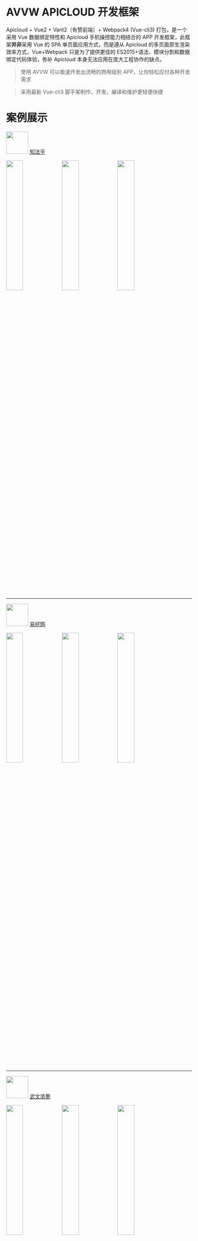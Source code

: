 # AVVW APICLOUD 开发框架

Apicloud + Vue2 + Vant2（有赞前端）+ Webpack4 (Vue-cli3) 打包，是一个采用 Vue 数据绑定特性和 Apicloud 手机操控能力相结合的 APP 开发框架，此框架**并非**采用 Vue 的 SPA 单页面应用方式，而是遵从 Apicloud 的多页面原生渲染效率方式，Vue+Webpack 只是为了提供更佳的 ES2015+语法、模块分割和数据绑定代码体验，弥补 Apicloud 本身无法应用在庞大工程协作的缺点。

> 使用 AVVW 可以极速开发出流畅的商用级别 APP，让你轻松应付各种开发需求

> 采用最新 Vue-cli3 脚手架制作，开发、编译和维护更轻便快捷

# 案例展示

<img src="https://is5-ssl.mzstatic.com/image/thumb/Purple123/v4/1f/e2/8e/1fe28e1e-f6d2-03a0-1186-0a00afcd0890/AppIcon-0-0-1x_U007emarketing-0-0-0-4-85-220.png/246x0w.png" width="60" /> [知法乎](https://apps.apple.com/cn/app/id1454196247)

<img src="https://is2-ssl.mzstatic.com/image/thumb/Purple113/v4/e1/73/3c/e1733c05-0bd8-7277-c90d-137d9c598208/pr_source.png/300x0w.png" width="30%" /><img src="https://is2-ssl.mzstatic.com/image/thumb/Purple113/v4/7d/27/78/7d27784a-7bd6-b4b8-7530-a50d9fb882d6/pr_source.png/300x0w.png" width="30%" /><img src="https://is3-ssl.mzstatic.com/image/thumb/Purple113/v4/5b/7f/b1/5b7fb1bb-a12a-c5d9-5952-8cef836dc956/pr_source.png/300x0w.png" width="30%" />

---

<img src="https://is1-ssl.mzstatic.com/image/thumb/Purple113/v4/82/78/5e/82785e42-02e3-4d50-b6be-6052042d54d2/AppIcon-0-0-1x_U007emarketing-0-0-0-4-85-220.png/246x0w.png" width="60" /> [易挖网](https://apps.apple.com/cn/app/易挖网/id1476913825)

<img src="https://is5-ssl.mzstatic.com/image/thumb/Purple123/v4/7b/8a/57/7b8a5700-cf77-6289-c9cc-938bfa2d68bb/pr_source.jpg/300x0w.jpg" width="30%" /><img src="https://is3-ssl.mzstatic.com/image/thumb/Purple123/v4/e7/e1/80/e7e18013-dc6f-9f25-1bc1-df8bcaafc3e8/pr_source.jpg/300x0w.jpg" width="30%" /><img src="https://is4-ssl.mzstatic.com/image/thumb/Purple123/v4/f5/19/27/f519270b-bc88-98d7-dc99-4ba681f81c8e/pr_source.jpg/300x0w.jpg" width="30%" />

---

<img src="https://is2-ssl.mzstatic.com/image/thumb/Purple123/v4/ad/fb/0a/adfb0a51-c267-17b7-95e7-e5aab3ec1e48/AppIcon-0-0-1x_U007emarketing-0-0-0-4-0-0-sRGB-0-0-0-GLES2_U002c0-512MB-85-220-0-0.png/246x0w.png" width="60"> [武文浓墨](https://apps.apple.com/cn/app/id1504004849)

<img src="https://is1-ssl.mzstatic.com/image/thumb/Purple123/v4/8f/1d/39/8f1d3948-7b96-b9c2-a5e6-6261fb0c35a4/pr_source.png/300x0w.png" width="30%"><img src="https://is4-ssl.mzstatic.com/image/thumb/Purple123/v4/95/12/a0/9512a082-b97e-2765-57b1-a038261a296f/pr_source.png/300x0w.png" width="30%"><img src="https://is5-ssl.mzstatic.com/image/thumb/Purple113/v4/5a/f7/1c/5af71cee-782c-4a30-edde-aa86215a0665/pr_source.png/300x0w.png" width="30%">

---

<img src="https://is3-ssl.mzstatic.com/image/thumb/Purple123/v4/56/18/67/56186704-3228-bf3f-fa3c-4fd221a61757/AppIcon-0-0-1x_U007emarketing-0-0-0-4-85-220.png/246x0w.png" width="60"> [收货地址助手](https://apps.apple.com/cn/app/id1510714935)

<img src="https://is2-ssl.mzstatic.com/image/thumb/Purple123/v4/59/0f/5b/590f5bbd-c695-ba3d-5622-f245b9522c96/pr_source.jpg/300x0w.jpg" width="30%"><img src="https://is4-ssl.mzstatic.com/image/thumb/Purple123/v4/5e/cd/c5/5ecdc562-252b-0c8b-133c-1aa8010bcb03/pr_source.jpg/300x0w.jpg" width="30%"><img src="https://is5-ssl.mzstatic.com/image/thumb/Purple113/v4/ae/d6/55/aed65554-aeb1-b4ab-016b-702026d68375/pr_source.jpg/300x0w.jpg" width="30%">

# 目录结构

- dist 编译代码，压缩后上传到 Apicloud 发布 App
- src 源代码，所有开发在此开始，除 pages 目录外，其他目录可随意增删
  - components Vue 公用组件
  - libs 公共库
  - **pages** Apicloud 使用 openWin 和 openFrame 打开的页面，vue 组件化，支持**多级目录**
- public Webpack 编译时的模板文件，**不能随意修改，除非您知道自己在干什么**
  - js/fastclick.min.js 移动端减少触点反馈时间
  - js/vue.js 未压缩 vue 库，用于开发环境
  - js/vue.min.js 压缩 vue 库，用于生产环境
  - index.html Apicloud 启动文件
  - page.ejs 将 pages 下 vue 编译为 Apicloud 可用的模板
  - config.xml Apicloud 配置文件
- .env 开发和生成环境对应的入口地址
- 其他省略

# 开始使用

git clone 或者 直接下载 master 包，cd 进入包目录后安装依赖

```bash
npm i # 初始化安装npm模块
```

### 手机实时调试

```bash
npm run wifi-start # 开wifi服务，Apploader连接wifi服务，wifi-stop 停止服务
```

待 wifi 服务开启后，查看本地 ip 地址，如下地址：

```bash
APICloud Is Listening on ip: ["192.168.0.104","192.168.146.1","192.168.69.1"]
```

然后打开./.env，修改 VUE_APP_ENTRY_DEV 测试环境下调试手机能访问你本地测试服的局域网 IP:8080，如下：

```text
VUE_APP_ENTRY_DEV=http://192.168.0.104:8080/home.html
VUE_APP_ENTRY_PRD=./home.html
```

然后再打开本地测试服

```bash
npm run dev # 开启本地测试服
```

> **特别注意：如果你在开发时增加了./src/pages/里的页面，那么需要先关闭 dev，重新运行才会编译新页面，因为多入口热加载并不会检测新页面**

待本地测试服开启后，可以开始同步文件到手机 Apploader 进行调试

```bash
 npm run wifi-sync # 真机wifi同步
 npm run wifi-log # 真机wifi日志输出
```

> 注意：wifi-sync 和 wifi-log 都只需要运行一次，Apploader 第一次同步完成后，修改./src 文件保存后手机自动同步和浏览器热加载一样！无需再手动 wifi-sync 同步一次！

> **特别注意：很多小伙伴发现开发时页面第一次加载比较慢，其实是因为手机从本地局域网电脑无线获取页面数据而导致的，但编译为发布包时，页面文件会一并打入 APP，所以开发时的页面加载速度可忽略！**

### config.xml

使用自定义 Apploader 时，./public/config.xml 的 `<widget id="A0000000000023" version="0.0.1">` 的 widget id 必须修改为您的 App id 才能 Wifi 同步成功

### 本地浏览器调试

```bash
npm run dev # 开启本地测试服
```

打开浏览器输入例如 http://localhost:8080/home.html 即可对某个页面进行调试，注意由于在本地浏览器环境下，所以无法调试 Apicloud sdk 的相关功能

### 编译上传

```bash
 npm run build # 编译
```

编译后，修改./dist 目录名称为 ./widget，压缩./widget 文件夹生成 widget.zip 上传 apicloud 后台的“代码”处即可进行发布

# 如何升级

从 v1.3.0 之前的版本升级，只需获取框架最新源代码后，将旧项目的./src 下除 templates 外的文件全部覆盖到 v1.3.0 框架下的./src 下，然后对比修改 package.json，同时对比修改 public/index.html 和 page.ejs 后，重新运行 npm i 安装新开发依赖即可！

# 开发细节

如无需高级配置，那么只需关注 src 目录下文件，这里说明一下 pages 文件：

### xxx.vue

任何 vue 语法都可以使用，而且直接`export default`vue 即可，**无需再像 v1.3.0 之前版本那样 window.xxxVue 这样处理**

> 由于框架并非采用 Vue 的 SPA，所以无法在多页面间使用 vue-router、vuex 之类的单页面应用的数据共享技术，而只能采用 Apicloud API 提供的相关页面跳转传递、数据共享技术

### 多级目录引用

Apicloud 引用打开多级目录页面时，以./src/pages 作为根目录如下调用:

```js
this.$ac.openFrameGroup({
  name: "homeTabs",
  frames: [
    {
      name: "tab1",
      url: "./tabs-tab1.html", // 引用多级目录文件格式: ./[subdir]-[...]-[filename].html
    },
    {
      name: "tab2",
      url: "./tabs-tab2.html",
      bounces: true,
    },
    {
      name: "tab3",
      url: "./tabs-tab3.html",
    },
  ],
});
```

### 首页入口

框架默认 home.html 为 App 首页入口，你也可以修改其他页面为入口，只需修改./.env

```text
VUE_APP_ENTRY_DEV=http://192.168.0.104:8080/home.html # 修改home.html为main.html, eg.
VUE_APP_ENTRY_PRD=./home.html # 修改home.html为main.html, eg.
```

### 本地浏览器预览

npm run dev 开启测试服，但和一般的 vue 测试不同的是，你需要手动切换需要测试的页面，eg. [http://localhost:8080/home.html](http://localhost:8080/home.html)，不能测试 index.html，因为此文件是 Apicloud 所用，页面测试时遇到**api is not defined**不用理会，因为 api 是 Apicloud App 环境下才初始化的对象

> 浏览器预览是用来调节界面排版布局，体验性测试请使用真机 Apploader

### Apicloud API SDK

你可以在 vue 中直接使用 api.xxx，也可以使用 this.\$ac.xxx 来调用 api sdk

### ES6 支持

> vue 支持大部分 ES6 语法，但要注意的是如果你修改 public 下的 page.ejs 和 index.html，请不要使用 ES6 语法，因为 webpack 默认没有转义模板文件

### 按需加载和异步加载

> 手机 CPU 和内存有限，而且 Apicloud 采用 Hybird 技术，在性能上尤其低端安卓上肯定大打折扣，所以使用按需加载、异步加载和懒加载会更好地让 App 保持流畅原生感

### 开发编译内存溢出

有小伙伴在开发时发现页面过多时，热加载编译会出现内存溢出问题，已修改 npm run dev 的脚本命令增加 node 的运行时内存上限，如仍出现内存溢出，请继续上调 max_old_space_size 的值

package.json:

```json
"scripts" {
  "dev": "cross-env NODE_OPTIONS=--max_old_space_size=8192 vue-cli-service serve"
}
```

# 扩展使用

框架集成了[有赞 vant](https://youzan.github.io/vant/#/zh-CN/intro) 2.8.4 前端框架，适用大部分需求，当然你也可以更换其他 Vue 前端框架。

> 欢迎扩展和完善此框架，接下去我会放出更多其他更好用的开发框架

---

_Copyright by [Grape Studio](https://github.com/grapewheel?tab=repositories)_  
_QQ 群 492968709_
